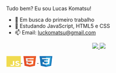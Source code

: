 Tudo bem? Eu sou Lucas Komatsu!

- 🔭 Em busca do primeiro trabalho
- 🌱 Estudando JavaScript, HTML5 e CSS
- 📫 Email: luckomatsu@gmail.com

<div align="center">
  <a href="https://github.com/luckomatsu">
  <img img width="42%" src="https://github-readme-stats.vercel.app/api?username=luckomatsu&show_icons=true&theme=tokyonight&include_all_commits=true&count_private=true"/>
  <img width="50%" src="https://github-readme-stats.vercel.app/api/top-langs/?username=luckomatsu&layout=compact&langs_count=7&theme=tokyonight"/>
</div>

<div style="display: inline_block"><br>
  <img align="center" alt="Rafa-Js" height="30" width="40" src="https://raw.githubusercontent.com/devicons/devicon/master/icons/javascript/javascript-plain.svg">
  <img align="center" alt="Rafa-HTML" height="30" width="40" src="https://raw.githubusercontent.com/devicons/devicon/master/icons/html5/html5-original.svg">
  <img align="center" alt="Rafa-CSS" height="30" width="40" src="https://raw.githubusercontent.com/devicons/devicon/master/icons/css3/css3-original.svg">
</div>
